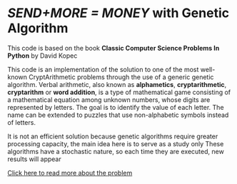 # *SEND+MORE = MONEY*  with Genetic Algorithm

This code is based on the book **Classic Computer Science Problems In Python** by David Kopec

This code is an implementation of the solution to one of the most well-known CryptArithmetic problems through the use of a generic genetic algorithm.
Verbal arithmetic, also known as **alphametics**, **cryptarithmetic**, **cryptarithm** or **word addition**, is a type of mathematical game consisting of a mathematical equation among unknown numbers, whose digits are represented by letters. The goal is to identify the value of each letter. The name can be extended to puzzles that use non-alphabetic symbols instead of letters.

It is not an efficient solution because genetic algorithms require greater processing capacity, the main idea here is to serve as a study only
These algorithms have a stochastic nature, so each time they are executed, new results will appear

[Click here to read more about the problem](https://en.wikipedia.org/wiki/Verbal_arithmetic)






